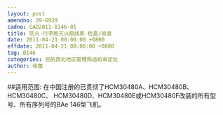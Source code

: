 ```yaml
---
layout: post
amendno: 39-6939
cadno: CAD2011-B146-01
title: 防火-行李舱灭火瓶线束-检查/改装
date: 2011-04-21 00:00:00 +0800
effdate: 2011-04-21 00:00:00 +0800
tag: B146
categories: 民航西北地区管理局适航审定处
author: 徐蕾
---
```


##适用范围:
在中国注册的已贯彻了HCM30480A、HCM30480B、HCM30480C、 HCM30480D、HCM30480E或HCM30480F改装的所有型号、所有序列号的BAe 146型飞机。

